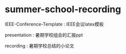 # summer-school-recording

IEEE-Conference-Template  : IEEE会议latex模板

presentation : 暑期学校组会的汇报ppt

recording : 暑期学校总结的小论文
